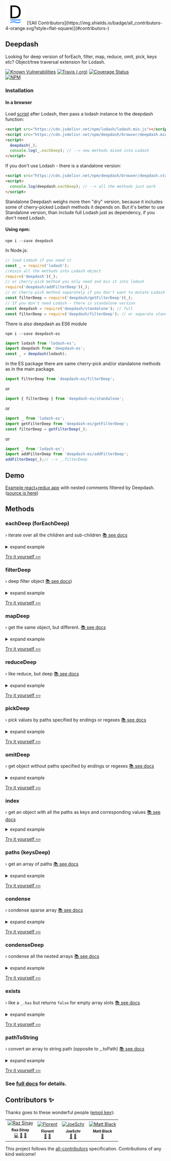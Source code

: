 <img src="deepdash.svg?sanitize=true" width="64px"/>
[![All Contributors](https://img.shields.io/badge/all_contributors-4-orange.svg?style=flat-square)](#contributors-)

## Deepdash
Looking for deep version of forEach, filter, map, reduce, omit, pick, keys etc?
Object/tree traversal extension for Lodash.

[![Known Vulnerabilities](https://snyk.io/test/npm/deepdash/badge.svg)](https://snyk.io/test/npm/deepdash) [![Travis (.org)](https://api.travis-ci.org/YuriGor/deepdash.svg?branch=master)](https://travis-ci.org/YuriGor/deepdash) [![Coverage Status](https://coveralls.io/repos/github/YuriGor/deepdash/badge.svg?branch=master)](https://coveralls.io/github/YuriGor/deepdash?branch=master) <br>
[![NPM](https://nodei.co/npm/deepdash.png?compact=true)](https://nodei.co/npm/deepdash/)

### Installation
#### In a browser
Load [script](https://cdn.jsdelivr.net/npm/deepdash/browser/deepdash.min.js) after Lodash, then pass a lodash instance to the deepdash function:
```html
<script src="https://cdn.jsdelivr.net/npm/lodash/lodash.min.js"></script>
<script src="https://cdn.jsdelivr.net/npm/deepdash/browser/deepdash.min.js"></script>
<script>
  deepdash(_);
  console.log(_.eachDeep); // --> new methods mixed into Lodash
</script>
```

If you don't use Lodash - there is a standalone version:
```html
<script src="https://cdn.jsdelivr.net/npm/deepdash/browser/deepdash.standalone.min.js"></script>
<script>
  console.log(deepdash.eachDeep); // --> all the methods just work
</script>
```
Standalone Deepdash weighs more then "dry" version, because it includes some of cherry-picked Lodash methods it depends on.
But it's better to use Standalone version, than include full Lodash just as dependency, if you don't need Lodash.


#### Using npm:
```
npm i --save deepdash
```
In Node.js:
```js
// load Lodash if you need it
const _ = require('lodash');
//mixin all the methods into Lodash object
require('deepdash')(_);
// or cherry-pick method you only need and mix it into lodash
require('deepdash/addFilterDeep')(_);
// or cherry-pick method separately if you don't want to mutate Lodash instance
const filterDeep = require('deepdash/getFilterDeep')(_);
// If you don't need Lodash - there is standalone version
const deepdash = require('deepdash/standalone'); // full
const filterDeep = require('deepdash/filterDeep'); // or separate standalone methods
```

There is also deepdash as ES6 module
```
npm i --save deepdash-es
```
```js
import lodash from 'lodash-es';
import deepdash from 'deepdash-es';
const _ = deepdash(lodash);
```
in the ES package there are same cherry-pick and/or standalone methods as in the main package.
```js
import filterDeep from 'deepdash-es/filterDeep';
```
or
```js
import { filterDeep } from 'deepdash-es/standalone';
```
or
```js
import _ from 'lodash-es';
import getFilterDeep from 'deepdash-es/getFilterDeep';
const filterDeep = getFilterDeep(_);
```
or
```js
import _ from 'lodash-es';
import addFilterDeep from 'deepdash-es/addFilterDeep';
addFilterDeep(_);// --> _.filterDeep
```

## Demo
[Example react+redux app](https://codesandbox.io/s/github/YuriGor/deepdash-example-comments/) with nested comments filtered by Deepdash.([source is here](https://github.com/YuriGor/deepdash-example-comments/tree/master/))

## Methods

### eachDeep (forEachDeep)
› iterate over all the children and sub-children [📚 see docs](https://deepdash.io/#eachdeep-foreachdeep)
<details>
  <summary>expand example</summary>

<details>
  <summary> let children = [/* expand to see */];</summary>

```js
let children = [
  {
    description: 'description for node 1',
    comment: 'comment for node 1',
    note: 'note for node 1',
    name: 'node 1',
    bad: false,
    children: [
      {
        description: 'description for node 1.1',
        comment: 'comment for node 1.1',
        note: 'note for node 1.1',
        name: 'node 1.1',
        bad: false,
      },
      {
        description: 'description for node 1.2',
        comment: 'comment for node 1.2',
        note: 'note for node 1.2',
        name: 'node 1.2',
        good: true,
      },
      {
        description: 'description for node 1.3',
        comment: 'comment for node 1.3',
        note: 'note for node 1.3',
        name: 'node 1.3',
        bad: true,
        good: false,
      },
    ],
  },
  {
    description: 'description for node 2',
    comment: 'comment for node 2',
    note: 'note for node 2',
    name: 'node 2',
    good: true,
    children: [
      {
        description: 'description for node 2.1',
        comment: 'comment for node 2.1',
        note: 'note for node 2.1',
        name: 'node 2.1',
        bad: false,
      },
      {
        description: 'description for node 2.2',
        comment: 'comment for node 2.2',
        note: 'note for node 2.2',
        name: 'node 2.2',
        good: true,
      },
      {
        description: 'description for node 2.3',
        comment: 'comment for node 2.3',
        note: 'note for node 2.3',
        name: 'node 2.3',
        bad: true,
        good: false,
      },
    ],
  },
  {
    description: 'description for node 3',
    comment: 'comment for node 3',
    note: 'note for node 3',
    name: 'node 3',
    bad: true,
    good: false,
    children: [
      {
        description: 'description for node 3.1',
        comment: 'comment for node 3.1',
        note: 'note for node 3.1',
        name: 'node 3.1',
        bad: false,
      },
      {
        description: 'description for node 3.2',
        comment: 'comment for node 3.2',
        note: 'note for node 3.2',
        name: 'node 3.2',
        good: true,
      },
      {
        description: 'description for node 3.3',
        comment: 'comment for node 3.3',
        note: 'note for node 3.3',
        name: 'node 3.3',
        bad: true,
        good: false,
      },
    ],
  },
];
```
</details>

```js
  function displayField(val, key, parent, context) {
      if (_.isArray(parent)) {
        key = '[' + key + ']';
      }
      console.log(
        _.repeat('   ', context.depth) +
          '→ ' +
          key +
          ': ' +
          (_.isArray(val)
            ? '[' + val.length + ']'
            : _.isObject(val)
            ? '{' + (val.name || '') + '}'
            : val)
      );
    }

    console.log('\n = Iterate over tree (each child object) = \n');

    _.eachDeep(children, displayField, { childrenPath: 'children' });

    console.log('\n = Iterate over object (each field) = \n');

    _.eachDeep(children, displayField);
```
<details>
  <summary>Console: </summary>

```
 = Iterate over tree (each child object) =

→ [0]: {node 1}
      → [0]: {node 1.1}
      → [1]: {node 1.2}
      → [2]: {node 1.3}
→ [1]: {node 2}
      → [0]: {node 2.1}
      → [1]: {node 2.2}
      → [2]: {node 2.3}
→ [2]: {node 3}
      → [0]: {node 3.1}
      → [1]: {node 3.2}
      → [2]: {node 3.3}

 = Iterate over object (each field) =

→ [0]: {node 1}
   → description: description for node 1
   → comment: comment for node 1
   → note: note for node 1
   → name: node 1
   → bad: false
   → children: [3]
      → [0]: {node 1.1}
         → description: description for node 1.1
         → comment: comment for node 1.1
         → note: note for node 1.1
         → name: node 1.1
         → bad: false
      → [1]: {node 1.2}
         → description: description for node 1.2
         → comment: comment for node 1.2
         → note: note for node 1.2
         → name: node 1.2
         → good: true
      → [2]: {node 1.3}
         → description: description for node 1.3
         → comment: comment for node 1.3
         → note: note for node 1.3
         → name: node 1.3
         → bad: true
         → good: false
→ [1]: {node 2}
   → description: description for node 2
   → comment: comment for node 2
   → note: note for node 2
   → name: node 2
   → good: true
   → children: [3]
      → [0]: {node 2.1}
         → description: description for node 2.1
         → comment: comment for node 2.1
         → note: note for node 2.1
         → name: node 2.1
         → bad: false
      → [1]: {node 2.2}
         → description: description for node 2.2
         → comment: comment for node 2.2
         → note: note for node 2.2
         → name: node 2.2
         → good: true
      → [2]: {node 2.3}
         → description: description for node 2.3
         → comment: comment for node 2.3
         → note: note for node 2.3
         → name: node 2.3
         → bad: true
         → good: false
→ [2]: {node 3}
   → description: description for node 3
   → comment: comment for node 3
   → note: note for node 3
   → name: node 3
   → bad: true
   → good: false
   → children: [3]
      → [0]: {node 3.1}
         → description: description for node 3.1
         → comment: comment for node 3.1
         → note: note for node 3.1
         → name: node 3.1
         → bad: false
      → [1]: {node 3.2}
         → description: description for node 3.2
         → comment: comment for node 3.2
         → note: note for node 3.2
         → name: node 3.2
         → good: true
      → [2]: {node 3.3}
         → description: description for node 3.3
         → comment: comment for node 3.3
         → note: note for node 3.3
         → name: node 3.3
         → bad: true
         → good: false
```
</details>
</details>

[Try it yourself ›››](https://codepen.io/yurigor/pen/BeBEqx?editors=0010)

### filterDeep
› deep filter object [📚 see docs](https://deepdash.io/#filterdeep))
<details>
  <summary>expand example</summary>

<details>
  <summary> let children = [/* expand to see */];</summary>

```js
let children = [
  {
    description: 'description for node 1',
    comment: 'comment for node 1',
    note: 'note for node 1',
    name: 'node 1',
    bad: false,
    children: [
      {
        description: 'description for node 1.1',
        comment: 'comment for node 1.1',
        note: 'note for node 1.1',
        name: 'node 1.1',
        bad: false,
      },
      {
        description: 'description for node 1.2',
        comment: 'comment for node 1.2',
        note: 'note for node 1.2',
        name: 'node 1.2',
        good: true,
      },
      {
        description: 'description for node 1.3',
        comment: 'comment for node 1.3',
        note: 'note for node 1.3',
        name: 'node 1.3',
        bad: true,
        good: false,
      },
    ],
  },
  {
    description: 'description for node 2',
    comment: 'comment for node 2',
    note: 'note for node 2',
    name: 'node 2',
    good: true,
    children: [
      {
        description: 'description for node 2.1',
        comment: 'comment for node 2.1',
        note: 'note for node 2.1',
        name: 'node 2.1',
        bad: false,
      },
      {
        description: 'description for node 2.2',
        comment: 'comment for node 2.2',
        note: 'note for node 2.2',
        name: 'node 2.2',
        good: true,
      },
      {
        description: 'description for node 2.3',
        comment: 'comment for node 2.3',
        note: 'note for node 2.3',
        name: 'node 2.3',
        bad: true,
        good: false,
      },
    ],
  },
  {
    description: 'description for node 3',
    comment: 'comment for node 3',
    note: 'note for node 3',
    name: 'node 3',
    bad: true,
    good: false,
    children: [
      {
        description: 'description for node 3.1',
        comment: 'comment for node 3.1',
        note: 'note for node 3.1',
        name: 'node 3.1',
        bad: false,
      },
      {
        description: 'description for node 3.2',
        comment: 'comment for node 3.2',
        note: 'note for node 3.2',
        name: 'node 3.2',
        good: true,
      },
      {
        description: 'description for node 3.3',
        comment: 'comment for node 3.3',
        note: 'note for node 3.3',
        name: 'node 3.3',
        bad: true,
        good: false,
      },
    ],
  },
];
```
</details>

```js
  console.log('\n = Filter tree (good children) = \n');

  console.log(
    _.filterDeep(children, 'good', { childrenPath: 'children' })
  );

  console.log('\n = Filter object (names of good children) = \n');

  console.log(
      _.filterDeep(children, (val, key, parent) => {
        if (key == 'name' && parent.good) return true;
      })
  );
```

<details>
  <summary>Console:</summary>

```
 = Filter tree (good children) =

[
  {
    "description": "description for node 1",
    "comment": "comment for node 1",
    "note": "note for node 1",
    "name": "node 1",
    "bad": false,
    "children": [
      {
        "description": "description for node 1.2",
        "comment": "comment for node 1.2",
        "note": "note for node 1.2",
        "name": "node 1.2",
        "good": true
      }
    ]
  },
  {
    "description": "description for node 2",
    "comment": "comment for node 2",
    "note": "note for node 2",
    "name": "node 2",
    "good": true,
    "children": [
      {
        "description": "description for node 2.2",
        "comment": "comment for node 2.2",
        "note": "note for node 2.2",
        "name": "node 2.2",
        "good": true
      }
    ]
  },
  {
    "description": "description for node 3",
    "comment": "comment for node 3",
    "note": "note for node 3",
    "name": "node 3",
    "bad": true,
    "good": false,
    "children": [
      {
        "description": "description for node 3.2",
        "comment": "comment for node 3.2",
        "note": "note for node 3.2",
        "name": "node 3.2",
        "good": true
      }
    ]
  }
]

 = Filter object (names of good children) =

[
  {
    "children": [
      {
        "name": "node 1.2"
      }
    ]
  },
  {
    "name": "node 2",
    "children": [
      {
        "name": "node 2.2"
      }
    ]
  },
  {
    "children": [
      {
        "name": "node 3.2"
      }
    ]
  }
]

```
</details>
</details>

[Try it yourself ›››](https://codepen.io/yurigor/pen/eaOaQg?editors=0010)

### mapDeep
› get the same object, but different. [📚 see docs](https://deepdash.io/#mapdeep)
<details>
  <summary>expand example</summary>

```js
  let res = _.mapDeep(
    { hello: { from: { the: 'deep world' } } },
    (v) => v.toUpperCase(),
    { leavesOnly: true }
  );
  // res -> { hello: { from: { the: 'DEEP WORLD' } } }
```
</details>

[Try it yourself ›››](https://codepen.io/yurigor/pen/yWBzGV?editors=0010)

### reduceDeep
› like reduce, but deep [📚 see docs](https://deepdash.io/#reducedeep)
<details>
  <summary>expand example</summary>

```js
  let max = _.reduceDeep({ a: 2, b: 3, c: { d: 6, e: [1, 5, 8] } },
    (acc, value, key, parent, ctx) => {
      if (typeof value == 'number' && (typeof acc != 'number' || value > acc))
        return value;
      return undefined;
    }
  );
  // max == 8
```
</details>

[Try it yourself ›››](https://codepen.io/yurigor/pen/ZNzmmR?editors=0010)

### pickDeep
› pick values by paths specified by endings or regexes [📚 see docs](https://deepdash.io/#pickdeep)
<details>
  <summary>expand example</summary>

<details>
  <summary> let children = [/* expand to see */];</summary>

```js
let children = [
  {
    description: 'description for node 1',
    comment: 'comment for node 1',
    note: 'note for node 1',
    name: 'node 1',
    bad: false,
    children: [
      {
        description: 'description for node 1.1',
        comment: 'comment for node 1.1',
        note: 'note for node 1.1',
        name: 'node 1.1',
        bad: false,
      },
      {
        description: 'description for node 1.2',
        comment: 'comment for node 1.2',
        note: 'note for node 1.2',
        name: 'node 1.2',
        good: true,
      },
      {
        description: 'description for node 1.3',
        comment: 'comment for node 1.3',
        note: 'note for node 1.3',
        name: 'node 1.3',
        bad: true,
        good: false,
      },
    ],
  },
  {
    description: 'description for node 2',
    comment: 'comment for node 2',
    note: 'note for node 2',
    name: 'node 2',
    good: true,
    children: [
      {
        description: 'description for node 2.1',
        comment: 'comment for node 2.1',
        note: 'note for node 2.1',
        name: 'node 2.1',
        bad: false,
      },
      {
        description: 'description for node 2.2',
        comment: 'comment for node 2.2',
        note: 'note for node 2.2',
        name: 'node 2.2',
        good: true,
      },
      {
        description: 'description for node 2.3',
        comment: 'comment for node 2.3',
        note: 'note for node 2.3',
        name: 'node 2.3',
        bad: true,
        good: false,
      },
    ],
  },
  {
    description: 'description for node 3',
    comment: 'comment for node 3',
    note: 'note for node 3',
    name: 'node 3',
    bad: true,
    good: false,
    children: [
      {
        description: 'description for node 3.1',
        comment: 'comment for node 3.1',
        note: 'note for node 3.1',
        name: 'node 3.1',
        bad: false,
      },
      {
        description: 'description for node 3.2',
        comment: 'comment for node 3.2',
        note: 'note for node 3.2',
        name: 'node 3.2',
        good: true,
      },
      {
        description: 'description for node 3.3',
        comment: 'comment for node 3.3',
        note: 'note for node 3.3',
        name: 'node 3.3',
        bad: true,
        good: false,
      },
    ],
  },
];
```
</details>

```js
  console.log('\n = Pick name and description only = \n');

  console.log(
    _.pickDeep(children, ['name', 'description'])
  );
```

<details>
  <summary>Console:</summary>

```
 = Pick name and description only =

[
  {
    "description": "description for node 1",
    "name": "node 1",
    "children": [
      {
        "description": "description for node 1.1",
        "name": "node 1.1"
      },
      {
        "description": "description for node 1.2",
        "name": "node 1.2"
      },
      {
        "description": "description for node 1.3",
        "name": "node 1.3"
      }
    ]
  },
  {
    "description": "description for node 2",
    "name": "node 2",
    "children": [
      {
        "description": "description for node 2.1",
        "name": "node 2.1"
      },
      {
        "description": "description for node 2.2",
        "name": "node 2.2"
      },
      {
        "description": "description for node 2.3",
        "name": "node 2.3"
      }
    ]
  },
  {
    "description": "description for node 3",
    "name": "node 3",
    "children": [
      {
        "description": "description for node 3.1",
        "name": "node 3.1"
      },
      {
        "description": "description for node 3.2",
        "name": "node 3.2"
      },
      {
        "description": "description for node 3.3",
        "name": "node 3.3"
      }
    ]
  }
]
```
</details>
</details>

[Try it yourself ›››](https://codepen.io/yurigor/pen/zQOVBR?editors=0010)

### omitDeep
› get object without paths specified by endings or regexes [📚 see docs](https://deepdash.io/#omitdeep)
<details>
  <summary>expand example</summary>

<details>
  <summary> let children = [/* expand to see */];</summary>

```js
let children = [
  {
    description: 'description for node 1',
    comment: 'comment for node 1',
    note: 'note for node 1',
    name: 'node 1',
    bad: false,
    children: [
      {
        description: 'description for node 1.1',
        comment: 'comment for node 1.1',
        note: 'note for node 1.1',
        name: 'node 1.1',
        bad: false,
      },
      {
        description: 'description for node 1.2',
        comment: 'comment for node 1.2',
        note: 'note for node 1.2',
        name: 'node 1.2',
        good: true,
      },
      {
        description: 'description for node 1.3',
        comment: 'comment for node 1.3',
        note: 'note for node 1.3',
        name: 'node 1.3',
        bad: true,
        good: false,
      },
    ],
  },
  {
    description: 'description for node 2',
    comment: 'comment for node 2',
    note: 'note for node 2',
    name: 'node 2',
    good: true,
    children: [
      {
        description: 'description for node 2.1',
        comment: 'comment for node 2.1',
        note: 'note for node 2.1',
        name: 'node 2.1',
        bad: false,
      },
      {
        description: 'description for node 2.2',
        comment: 'comment for node 2.2',
        note: 'note for node 2.2',
        name: 'node 2.2',
        good: true,
      },
      {
        description: 'description for node 2.3',
        comment: 'comment for node 2.3',
        note: 'note for node 2.3',
        name: 'node 2.3',
        bad: true,
        good: false,
      },
    ],
  },
  {
    description: 'description for node 3',
    comment: 'comment for node 3',
    note: 'note for node 3',
    name: 'node 3',
    bad: true,
    good: false,
    children: [
      {
        description: 'description for node 3.1',
        comment: 'comment for node 3.1',
        note: 'note for node 3.1',
        name: 'node 3.1',
        bad: false,
      },
      {
        description: 'description for node 3.2',
        comment: 'comment for node 3.2',
        note: 'note for node 3.2',
        name: 'node 3.2',
        good: true,
      },
      {
        description: 'description for node 3.3',
        comment: 'comment for node 3.3',
        note: 'note for node 3.3',
        name: 'node 3.3',
        bad: true,
        good: false,
      },
    ],
  },
];
```
</details>

```js
  console.log('\n = Omit paths not ending with "e" = \n');

  console.log(
    _.omitDeep(children, /[^e]$/i, { onMatch: { skipChildren: false } }),
  );
```

<details>
  <summary>Console:</summary>

```
 = Omit paths not ending with "e" =

[
  {
    "note": "note for node 1",
    "name": "node 1",
    "children": [
      {
        "note": "note for node 1.1",
        "name": "node 1.1"
      },
      {
        "note": "note for node 1.2",
        "name": "node 1.2"
      },
      {
        "note": "note for node 1.3",
        "name": "node 1.3"
      }
    ]
  },
  {
    "note": "note for node 2",
    "name": "node 2",
    "children": [
      {
        "note": "note for node 2.1",
        "name": "node 2.1"
      },
      {
        "note": "note for node 2.2",
        "name": "node 2.2"
      },
      {
        "note": "note for node 2.3",
        "name": "node 2.3"
      }
    ]
  },
  {
    "note": "note for node 3",
    "name": "node 3",
    "children": [
      {
        "note": "note for node 3.1",
        "name": "node 3.1"
      },
      {
        "note": "note for node 3.2",
        "name": "node 3.2"
      },
      {
        "note": "note for node 3.3",
        "name": "node 3.3"
      }
    ]
  }
]
```
</details>
</details>

[Try it yourself ›››](https://codepen.io/yurigor/pen/YbKoNM?editors=0010)

### index
› get an object with all the paths as keys and corresponding values [📚 see docs](https://deepdash.io/#index)
<details>
  <summary>expand example</summary>

```js
  let index = _.index(
    {
      a: {
        b: {
          c: [1, 2, 3],
          'hello world': {},
        },
      },
    },
    { leavesOnly: true }
  );
  console.log(index);
```

Console:

```
{ 'a.b.c[0]': 1,
  'a.b.c[1]': 2,
  'a.b.c[2]': 3,
  'a.b["hello world"]': {} }
```
</details>

[Try it yourself ›››](https://codepen.io/yurigor/pen/rgBzdB?editors=0010)

### paths (keysDeep)
› get an array of paths [📚 see docs](https://deepdash.io/#paths-keysdeep)
<details>
  <summary>expand example</summary>

```js
  let paths = _.paths(
    {
      a: {
        b: {
          c: [1, 2, 3],
          'hello world': {},
        },
      },
    },
    { leavesOnly: false }
  );
  console.log(paths);
```

Console:

```
[ 'a',
  'a.b',
  'a.b.c',
  'a.b.c[0]',
  'a.b.c[1]',
  'a.b.c[2]',
  'a.b["hello world"]' ]
```
</details>

[Try it yourself ›››](https://codepen.io/yurigor/pen/mYbByL?editors=0010)

### condense
› condense sparse array [📚 see docs](https://deepdash.io/#condense)
<details>
  <summary>expand example</summary>

```js
  let arr = ['a', 'b', 'c', 'd', 'e'];
  delete arr[1];
  console.log(arr);
  delete arr[3];
  console.log(arr);
  _.condense(arr);
  console.log(arr);
```

Console:

```
  [ 'a', <1 empty item>, 'c', 'd', 'e' ]
  [ 'a', <1 empty item>, 'c', <1 empty item>, 'e' ]
  [ 'a', 'c', 'e' ]
```
</details>

[Try it yourself ›››](https://codepen.io/yurigor/pen/oOKGXE?editors=0010)

### condenseDeep
› condense all the nested arrays [📚 see docs](https://deepdash.io/#condensedeep)
<details>
  <summary>expand example</summary>

```js
  let obj = { arr: ['a', 'b', { c: [1, , 2, , 3] }, 'd', 'e'] };
  delete obj.arr[1];
  delete obj.arr[3];
  _.condenseDeep(obj);
  console.log(obj);
```

Console:

```
  { arr: [ 'a', { c: [ 1, 2, 3 ] }, 'e' ] }
```
</details>

[Try it yourself ›››](https://codepen.io/yurigor/pen/mgNBOa?editors=0010)

### exists
› like a `_.has` but returns `false` for empty array slots [📚 see docs](https://deepdash.io/#exists)
<details>
  <summary>expand example</summary>

```js
  var obj = [, { a: [, 'b'] }];
  console.log(_.exists(obj, 0)); // false
  console.log(_.exists(obj, 1)); // true
  console.log(_.exists(obj, '[1].a[0]')); // false
  console.log(_.exists(obj, '[1].a[1]')); // true
```
</details>

[Try it yourself ›››](https://codepen.io/yurigor/pen/MRNOQB?editors=0010)

### pathToString
› convert an array to string path (opposite to _.toPath) [📚 see docs](https://deepdash.io/#pathtostring)
<details>
  <summary>expand example</summary>

```js
  console.log(_.pathToString(['a', 'b', 'c', 'defg', 0, '1', 2.3]));
  // a.b.c.defg[0][1]["2.3"]
  console.log(_.pathToString(['"', '"', '"']));
  // ["\\""]["\\""]["\\""]
  console.log(_.pathToString('it.s.a.string'));
  // it.s.a.string
```
</details>

[Try it yourself ›››](https://codepen.io/yurigor/pen/joNXGv?editors=0010)

### See [full docs](https://deepdash.io) for details.

## Contributors ✨

Thanks goes to these wonderful people ([emoji key](https://allcontributors.org/docs/en/emoji-key)):

<!-- ALL-CONTRIBUTORS-LIST:START - Do not remove or modify this section -->
<!-- prettier-ignore-start -->
<!-- markdownlint-disable -->
<table>
  <tr>
    <td align="center"><a href="https://github.com/raz-sinay"><img src="https://avatars3.githubusercontent.com/u/15093043?v=4" width="100px;" alt="Raz Sinay"/><br /><sub><b>Raz Sinay</b></sub></a><br /><a href="https://github.com/YuriGor/Deepdash/commits?author=raz-sinay" title="Code">💻</a> <a href="#userTesting-raz-sinay" title="User Testing">📓</a> <a href="#ideas-raz-sinay" title="Ideas, Planning, & Feedback">🤔</a></td>
    <td align="center"><a href="http://www.florent-grandval.fr"><img src="https://avatars3.githubusercontent.com/u/5641890?v=4" width="100px;" alt="Florent"/><br /><sub><b>Florent</b></sub></a><br /><a href="https://github.com/YuriGor/Deepdash/issues?q=author%3Afgrandval" title="Bug reports">🐛</a> <a href="#userTesting-fgrandval" title="User Testing">📓</a></td>
    <td align="center"><a href="https://github.com/JoeSchr"><img src="https://avatars3.githubusercontent.com/u/8218910?v=4" width="100px;" alt="JoeSchr"/><br /><sub><b>JoeSchr</b></sub></a><br /><a href="#ideas-JoeSchr" title="Ideas, Planning, & Feedback">🤔</a> <a href="#userTesting-JoeSchr" title="User Testing">📓</a></td>
    <td align="center"><a href="https://github.com/mattblackdev"><img src="https://avatars3.githubusercontent.com/u/5210361?v=4" width="100px;" alt="Matt Black"/><br /><sub><b>Matt Black</b></sub></a><br /><a href="#ideas-mattblackdev" title="Ideas, Planning, & Feedback">🤔</a></td>
  </tr>
</table>

<!-- markdownlint-enable -->
<!-- prettier-ignore-end -->
<!-- ALL-CONTRIBUTORS-LIST:END -->

This project follows the [all-contributors](https://github.com/all-contributors/all-contributors) specification. Contributions of any kind welcome!